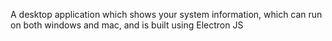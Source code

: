 A desktop application which shows your system information, which can run on both windows and mac, and is built using Electron JS
